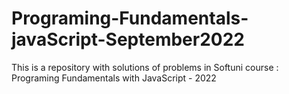 # Programing-Fundamentals-javaScript-September2022
This is a repository with solutions of problems in Softuni course : Programing Fundamentals with JavaScript - 2022
